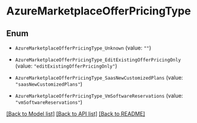 # AzureMarketplaceOfferPricingType

## Enum


* `AzureMarketplaceOfferPricingType_Unknown` (value: `""`)

* `AzureMarketplaceOfferPricingType_EditExistingOfferPricingOnly` (value: `"editExistingOfferPricingOnly"`)

* `AzureMarketplaceOfferPricingType_SaasNewCustomizedPlans` (value: `"saasNewCustomizedPlans"`)

* `AzureMarketplaceOfferPricingType_VmSoftwareReservations` (value: `"vmSoftwareReservations"`)


[[Back to Model list]](../README.md#documentation-for-models) [[Back to API list]](../README.md#documentation-for-api-endpoints) [[Back to README]](../README.md)


